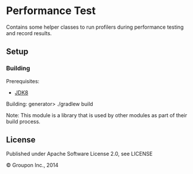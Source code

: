Performance Test
================

Contains some helper classes to run profilers during performance testing and record results.

Setup
-----

### Building ###

Prerequisites:
* [JDK8](http://www.oracle.com/technetwork/java/javase/downloads/jdk8-downloads-2133151.html)

Building:
    generator> ./gradlew build
    
Note: This module is a library that is used by other modules as part of their build process.

License
-------

Published under Apache Software License 2.0, see LICENSE

&copy; Groupon Inc., 2014
